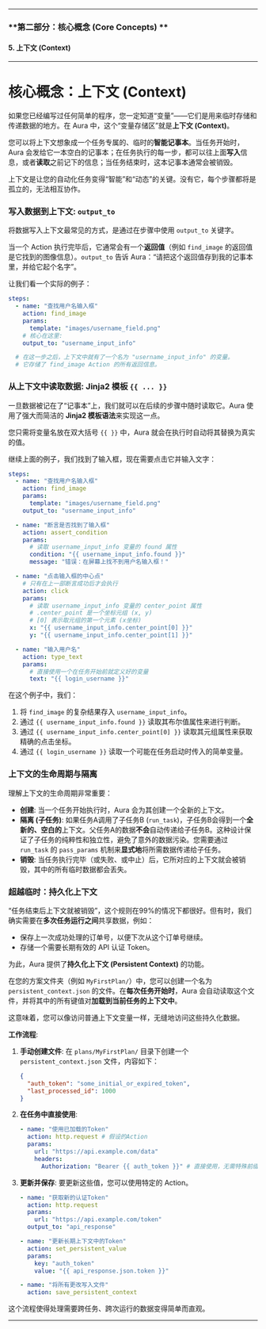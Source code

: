 
---

### **第二部分：核心概念 (Core Concepts) **

#### **5. 上下文 (Context)**


---

# **核心概念：上下文 (Context)**

如果您已经编写过任何简单的程序，您一定知道“变量”——它们是用来临时存储和传递数据的地方。在 Aura 中，这个“变量存储区”就是**上下文 (Context)**。

您可以将上下文想象成一个任务专属的、临时的**智能记事本**。当任务开始时，Aura 会发给它一本空白的记事本；在任务执行的每一步，都可以往上面**写入**信息，或者**读取**之前记下的信息；当任务结束时，这本记事本通常会被销毁。

上下文是让您的自动化任务变得“智能”和“动态”的关键。没有它，每个步骤都将是孤立的，无法相互协作。

### **写入数据到上下文: `output_to`**

将数据写入上下文最常见的方式，是通过在步骤中使用 `output_to` 关键字。

当一个 Action 执行完毕后，它通常会有一个**返回值**（例如 `find_image` 的返回值是它找到的图像信息）。`output_to` 告诉 Aura：“请把这个返回值存到我的记事本里，并给它起个名字”。

让我们看一个实际的例子：

```yaml
steps:
  - name: "查找用户名输入框"
    action: find_image
    params:
      template: "images/username_field.png"
    # 核心在这里:
    output_to: "username_input_info"

  # 在这一步之后，上下文中就有了一个名为 "username_input_info" 的变量。
  # 它存储了 find_image Action 的所有返回信息。
```

### **从上下文中读取数据: Jinja2 模板 `{{ ... }}`**

一旦数据被记在了“记事本”上，我们就可以在后续的步骤中随时读取它。Aura 使用了强大而简洁的 **Jinja2 模板语法**来实现这一点。

您只需将变量名放在双大括号 `{{ }}` 中，Aura 就会在执行时自动将其替换为真实的值。

继续上面的例子，我们找到了输入框，现在需要点击它并输入文字：

```yaml
steps:
  - name: "查找用户名输入框"
    action: find_image
    params:
      template: "images/username_field.png"
    output_to: "username_input_info"

  - name: "断言是否找到了输入框"
    action: assert_condition
    params:
      # 读取 username_input_info 变量的 found 属性
      condition: "{{ username_input_info.found }}"
      message: "错误：在屏幕上找不到用户名输入框！"

  - name: "点击输入框的中心点"
    # 只有在上一部断言成功后才会执行
    action: click
    params:
      # 读取 username_input_info 变量的 center_point 属性
      # .center_point 是一个坐标元组 (x, y)
      # [0] 表示取元组的第一个元素 (x坐标)
      x: "{{ username_input_info.center_point[0] }}"
      y: "{{ username_input_info.center_point[1] }}"

  - name: "输入用户名"
    action: type_text
    params:
      # 直接使用一个在任务开始前就定义好的变量
      text: "{{ login_username }}"
```

在这个例子中，我们：
1.  将 `find_image` 的复杂结果存入 `username_input_info`。
2.  通过 `{{ username_input_info.found }}` 读取其布尔值属性来进行判断。
3.  通过 `{{ username_input_info.center_point[0] }}` 读取其元组属性来获取精确的点击坐标。
4.  通过 `{{ login_username }}` 读取一个可能在任务启动时传入的简单变量。

### **上下文的生命周期与隔离**

理解上下文的生命周期非常重要：

*   **创建**: 当一个任务开始执行时，Aura 会为其创建一个全新的上下文。
*   **隔离 (子任务)**: 如果任务A调用了子任务B (`run_task`)，子任务B会得到一个**全新的、空白的**上下文。父任务A的数据**不会**自动传递给子任务B。这种设计保证了子任务的纯粹性和独立性，避免了意外的数据污染。您需要通过 `run_task` 的 `pass_params` 机制来**显式地**将所需数据传递给子任务。
*   **销毁**: 当任务执行完毕（或失败、或中止）后，它所对应的上下文就会被销毁，其中的所有临时数据都会丢失。

### **超越临时：持久化上下文**

“任务结束后上下文就被销毁”，这个规则在99%的情况下都很好。但有时，我们确实需要在**多次任务运行之间**共享数据，例如：
*   保存上一次成功处理的订单号，以便下次从这个订单号继续。
*   存储一个需要长期有效的 API 认证 Token。

为此，Aura 提供了**持久化上下文 (Persistent Context)** 的功能。

在您的方案文件夹（例如 `MyFirstPlan/`）中，您可以创建一个名为 `persistent_context.json` 的文件。在**每次任务开始时**，Aura 会自动读取这个文件，并将其中的所有键值对**加载到当前任务的上下文中**。

这意味着，您可以像访问普通上下文变量一样，无缝地访问这些持久化数据。

**工作流程**:
1.  **手动创建文件**: 在 `plans/MyFirstPlan/` 目录下创建一个 `persistent_context.json` 文件，内容如下：
    ```json
    {
      "auth_token": "some_initial_or_expired_token",
      "last_processed_id": 1000
    }
    ```
2.  **在任务中直接使用**:
    ```yaml
    - name: "使用已加载的Token"
      action: http.request # 假设的Action
      params:
        url: "https://api.example.com/data"
        headers:
          Authorization: "Bearer {{ auth_token }}" # 直接使用，无需特殊前缀
    ```
3.  **更新并保存**: 要更新这些值，您可以使用特定的 Action。
    ```yaml
    - name: "获取新的认证Token"
      action: http.request
      params:
        url: "https://api.example.com/token"
      output_to: "api_response"

    - name: "更新长期上下文中的Token"
      action: set_persistent_value
      params:
        key: "auth_token"
        value: "{{ api_response.json.token }}"

    - name: "将所有更改写入文件"
      action: save_persistent_context
    ```

这个流程使得处理需要跨任务、跨次运行的数据变得简单而直观。

---


